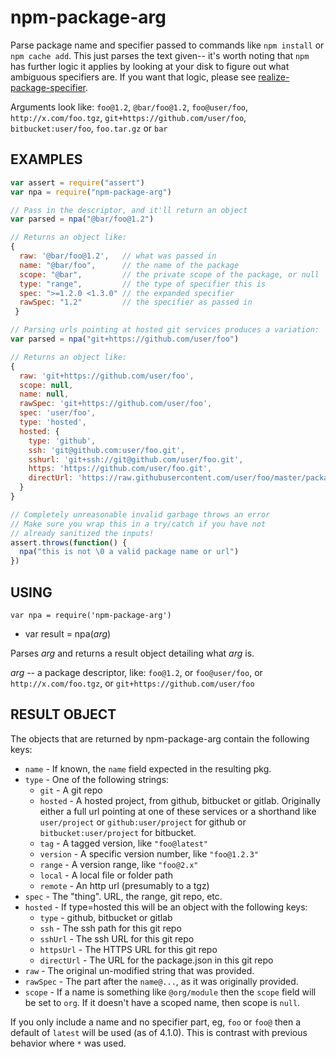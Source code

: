 # npm-package-arg

Parse package name and specifier passed to commands like `npm install` or
`npm cache add`.  This just parses the text given-- it's worth noting that
`npm` has further logic it applies by looking at your disk to figure out
what ambiguous specifiers are.  If you want that logic, please see
[realize-package-specifier].

[realize-package-specifier]: https://www.npmjs.org/package/realize-package-specifier

Arguments look like: `foo@1.2`, `@bar/foo@1.2`, `foo@user/foo`, `http://x.com/foo.tgz`,
`git+https://github.com/user/foo`, `bitbucket:user/foo`, `foo.tar.gz` or `bar`

## EXAMPLES

```javascript
var assert = require("assert")
var npa = require("npm-package-arg")

// Pass in the descriptor, and it'll return an object
var parsed = npa("@bar/foo@1.2")

// Returns an object like:
{
  raw: '@bar/foo@1.2',   // what was passed in
  name: "@bar/foo",      // the name of the package
  scope: "@bar",         // the private scope of the package, or null
  type: "range",         // the type of specifier this is
  spec: ">=1.2.0 <1.3.0" // the expanded specifier
  rawSpec: "1.2"         // the specifier as passed in
 }

// Parsing urls pointing at hosted git services produces a variation:
var parsed = npa("git+https://github.com/user/foo")

// Returns an object like:
{
  raw: 'git+https://github.com/user/foo',
  scope: null,
  name: null,
  rawSpec: 'git+https://github.com/user/foo',
  spec: 'user/foo',
  type: 'hosted',
  hosted: {
    type: 'github',
    ssh: 'git@github.com:user/foo.git',
    sshurl: 'git+ssh://git@github.com/user/foo.git',
    https: 'https://github.com/user/foo.git',
    directUrl: 'https://raw.githubusercontent.com/user/foo/master/package.json'
  }
}

// Completely unreasonable invalid garbage throws an error
// Make sure you wrap this in a try/catch if you have not
// already sanitized the inputs!
assert.throws(function() {
  npa("this is not \0 a valid package name or url")
})
```

## USING

`var npa = require('npm-package-arg')`

* var result = npa(*arg*)

Parses *arg* and returns a result object detailing what *arg* is.

*arg* -- a package descriptor, like: `foo@1.2`, or `foo@user/foo`, or
`http://x.com/foo.tgz`, or `git+https://github.com/user/foo`

## RESULT OBJECT

The objects that are returned by npm-package-arg contain the following
keys:

* `name` - If known, the `name` field expected in the resulting pkg.
* `type` - One of the following strings:
  * `git` - A git repo
  * `hosted` - A hosted project, from github, bitbucket or gitlab. Originally
    either a full url pointing at one of these services or a shorthand like
    `user/project` or `github:user/project` for github or `bitbucket:user/project`
    for bitbucket.
  * `tag` - A tagged version, like `"foo@latest"`
  * `version` - A specific version number, like `"foo@1.2.3"`
  * `range` - A version range, like `"foo@2.x"`
  * `local` - A local file or folder path
  * `remote` - An http url (presumably to a tgz)
* `spec` - The "thing".  URL, the range, git repo, etc.
* `hosted` - If type=hosted this will be an object with the following keys:
  * `type` - github, bitbucket or gitlab
  * `ssh` - The ssh path for this git repo
  * `sshUrl` - The ssh URL for this git repo
  * `httpsUrl` - The HTTPS URL for this git repo
  * `directUrl` - The URL for the package.json in this git repo
* `raw` - The original un-modified string that was provided.
* `rawSpec` - The part after the `name@...`, as it was originally
  provided.
* `scope` - If a name is something like `@org/module` then the `scope`
  field will be set to `org`.  If it doesn't have a scoped name, then
  scope is `null`.

If you only include a name and no specifier part, eg, `foo` or `foo@` then
a default of `latest` will be used (as of 4.1.0). This is contrast with
previous behavior where `*` was used.
